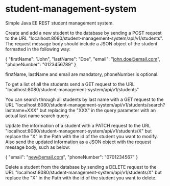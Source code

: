 # student-management-system
Simple Java EE REST student management system.

Create and add a new student to the database by sending a POST request to the URL "localhost:8080/student-management-system/api/v1/students". The request message body should include a JSON object of the student formatted in the following way:

{
	"firstName": "John",
	"lastName": "Doe",
	"email": "john.doe@email.com",
	"phoneNumber": "0123456789"
}

firstName, lastName and email are mandatory, phoneNumber is optional.

To get a list of all the students send a GET request to the URL "localhost:8080/student-management-system/api/v1/students"

You can search through all students by last name with a GET request to the URL "localhost:8080/student-management-system/api/v1/students/search?lastname=XXX" but replacing the "XXX" in the query parameter with an actual last name search query.

Update the information of a student with a PATCH request to the URL "localhost:8080/student-management-system/api/v1/students/X" but replace the "X" in the Path with the id of the student you want to modify. Also send the updated information as a JSON object with the request message body, such as below:

{
		"email": "new@email.com",
		"phoneNumber": "0701234567"
}

Delete a student from the database by sending a DELETE request to the URL "localhost:8080/student-management-system/api/v1/students/X" but replace the "X" in the Path with the id of the student you want to delete.
